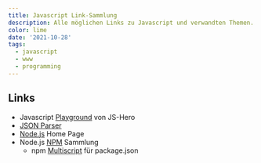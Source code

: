 ```yaml
---
title: Javascript Link-Sammlung
description: Alle möglichen Links zu Javascript und verwandten Themen.
color: lime
date: '2021-10-28'
tags:
  - javascript
  - www
  - programming
---
```


## Links

- Javascript [Playground](https://www.jshero.net/playground.html) von JS-Hero
- [JSON Parser](http://json.parser.online.fr/)
- [Node.js](https://nodejs.org/en/about) Home Page
- Node.js [NPM](https://www.npmjs.com/) Sammlung
	- npm [Multiscript](https://www.npmjs.com/package/npm-run-all) für package.json
